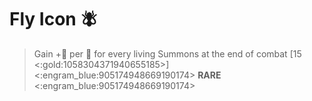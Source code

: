 # Fly Icon 🪰
> Gain +🔷 per 👥 for every living Summons at the end of combat [15 <:gold:1058304371940655185>]
<:engram_blue:905174948669190174> __RARE__ <:engram_blue:905174948669190174>
